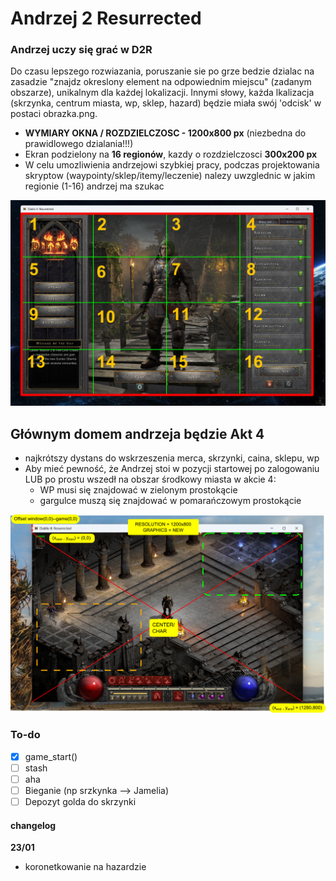# Andrzej 2 Resurrected
### Andrzej uczy się grać w D2R

Do czasu lepszego rozwiazania, poruszanie sie po grze bedzie dzialac na zasadzie "znajdz okreslony element na odpowiednim miejscu" (zadanym obszarze), unikalnym dla każdej lokalizacji. Innymi słowy, każda lkalizacja (skrzynka, centrum miasta, wp, sklep, hazard) będzie miała swój 'odcisk' w postaci obrazka.png.
- **WYMIARY OKNA / ROZDZIELCZOSC - 1200x800 px** (niezbedna do prawidlowego dzialania!!!)
- Ekran podzielony na **16 regionów**, kazdy o rozdzielczosci **300x200 px**
- W celu umozliwienia andrzejowi szybkiej pracy, podczas projektowania skryptow (waypointy/sklep/itemy/leczenie) nalezy uwzglednic w jakim regionie (1-16) andrzej ma szukac

 
![](src/img/setup_16regions.png)

## Głównym domem andrzeja będzie Akt 4
- najkrótszy dystans do wskrzeszenia merca, skrzynki, caina, sklepu, wp
- Aby mieć pewność, że Andrzej stoi w pozycji startowej po zalogowaniu LUB po prostu wszedł na obszar środkowy miasta w akcie 4:
    - WP musi się znajdować w zielonym prostokącie
    - gargulce muszą się znajdować w pomarańczowym prostokącie


![](src/img/akt4_start.png)


### To-do
- [x] game_start()
- [ ] stash
- [ ] aha
- [ ] Bieganie (np srzkynka --> Jamelia)
- [ ] Depozyt golda do skrzynki

#### changelog
**23/01**
- koronetkowanie na hazardzie 
